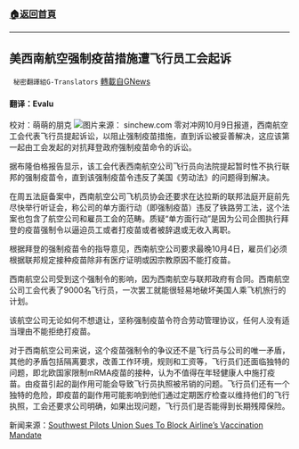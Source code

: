 ###  [:house:返回首頁](https://github.com/ourhimalayas/txt)
---


## 美西南航空强制疫苗措施遭飞行员工会起诉
` 秘密翻譯組G-Translators` [轉載自GNews](https://gnews.org/zh-hans/1584582/)

#### 翻译：Evalu
校对：萌萌的朋克
![](https://assets.gnews.org/wp-content/uploads/2021/10/1-46.jpg)图片来源： sinchew.com
零对冲网10月9日报道，西南航空工会代表飞行员提起诉讼，以阻止强制疫苗措施，直到诉讼被妥善解决，这应该第一起由工会发起的对抗拜登政府强制疫苗命令的诉讼。

据布隆伯格报告显示，该工会代表西南航空公司飞行员向法院提起暂时性不执行联邦的强制疫苗令，直到该强制疫苗令违反了美国《劳动法》的问题得到解决。

在周五法庭备案中，西南航空公司飞机员协会还要求在达拉斯的联邦法庭开庭前先尽快举行听证会，称公司的单方面行动（即强制疫苗）违反了铁路劳工法，这个法案也包含了航空公司和雇员工会的范畴。质疑“单方面行动”是因为公司企图执行拜登的疫苗强制令以逼迫员工或者打疫苗或者被辞退或无收入离职。

根据拜登的强制疫苗令的指导意见，西南航空公司要求最晚10月4日，雇员们必须根据联邦规定接种疫苗除非有医疗证明或因宗教原因不能打疫苗。

西南航空公司受到这个强制令的影响，因为西南航空与联邦政府有合同。西南航空公司工会代表了9000名飞行员，一次罢工就能很轻易地破坏美国人乘飞机旅行的计划。

该航空公司无论如何不想退让，坚称强制疫苗令符合劳动管理协议，任何人没有适当理由不能拒绝打疫苗。

对于西南航空公司来说，这个疫苗强制令的争议还不是飞行员与公司的唯一矛盾，其他的矛盾包括隔离要求，改善工作环境，规则和工资等，飞行员们还面临独特的问题，即北欧国家限制mRMA疫苗的接种，认为不值得在年轻健康人中施打疫苗。由疫苗引起的副作用可能会导致飞行员执照被吊销的问题。飞行员们还有一个独特的危险，即疫苗的副作用可能影响到他们通过定期医疗检查以维持他们的飞行执照，工会还要求公司明确，如果出现问题，飞行员们是否能得到长期残障保险。

新闻来源：[Southwest Pilots Union Sues To Block Airline’s Vaccination Mandate](https://www.zerohedge.com/political/southwest-pilots-union-sues-block-airlines-vaccination-mandate)
